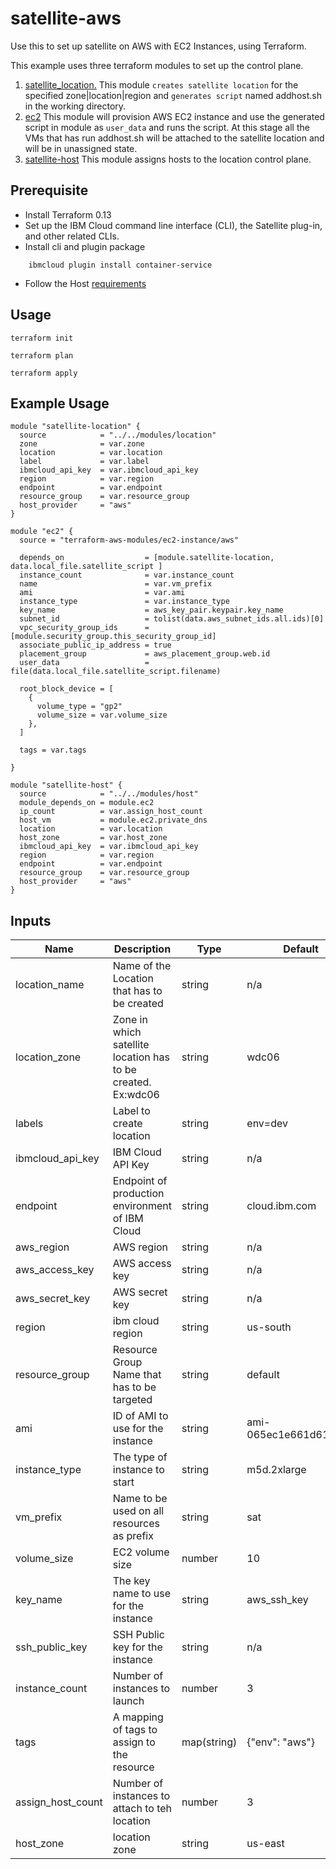 # satellite-aws

Use this to set up satellite on AWS with EC2 Instances, using Terraform.

This example uses three terraform modules to set up the control plane.

1. [satellite_location.](../modules/location) This module `creates satellite location` for the specified zone|location|region and `generates script` named addhost.sh in the working directory.
2. [ec2](instance.tf) This module will provision AWS EC2 instance and use the generated script in module as `user_data` and runs the script. At this stage all the VMs that has run addhost.sh will be attached to the satellite location and will be in unassigned state.
3. [satellite-host](../modules/host) This module assigns hosts to the location control plane.

## Prerequisite

* Install Terraform 0.13
* Set up the IBM Cloud command line interface (CLI), the Satellite plug-in, and other related CLIs.
* Install cli and plugin package
```console
    ibmcloud plugin install container-service
```
* Follow the Host [requirements](https://cloud.ibm.com/docs/satellite?topic=satellite-host-reqs) 
## Usage

```
terraform init
```
```
terraform plan
```
```
terraform apply
```
## Example Usage
``` hcl
module "satellite-location" {
  source            = "../../modules/location"
  zone              = var.zone
  location          = var.location
  label             = var.label
  ibmcloud_api_key  = var.ibmcloud_api_key
  region            = var.region
  endpoint          = var.endpoint
  resource_group    = var.resource_group
  host_provider     = "aws"
}

module "ec2" {
  source = "terraform-aws-modules/ec2-instance/aws"
  
  depends_on                  = [module.satellite-location, data.local_file.satellite_script ]
  instance_count              = var.instance_count
  name                        = var.vm_prefix
  ami                         = var.ami
  instance_type               = var.instance_type
  key_name                    = aws_key_pair.keypair.key_name
  subnet_id                   = tolist(data.aws_subnet_ids.all.ids)[0]
  vpc_security_group_ids      = [module.security_group.this_security_group_id]
  associate_public_ip_address = true
  placement_group             = aws_placement_group.web.id
  user_data                   = file(data.local_file.satellite_script.filename)

  root_block_device = [
    {
      volume_type = "gp2"
      volume_size = var.volume_size
    },
  ]

  tags = var.tags

}

module "satellite-host" {
  source            = "../../modules/host"
  module_depends_on = module.ec2
  ip_count          = var.assign_host_count
  host_vm           = module.ec2.private_dns
  location          = var.location
  host_zone         = var.host_zone
  ibmcloud_api_key  = var.ibmcloud_api_key
  region            = var.region
  endpoint          = var.endpoint
  resource_group    = var.resource_group
  host_provider     = "aws"
}
```
<!-- BEGINNING OF PRE-COMMIT-TERRAFORM DOCS HOOK -->
## Inputs

| Name                                  | Description                                                       | Type     | Default | Required |
|---------------------------------------|-------------------------------------------------------------------|----------|---------|----------|
| location_name                         | Name of the Location that has to be created                       | string   | n/a     | yes      |
| location_zone                         | Zone in which satellite location has to be created. Ex:wdc06      | string   | wdc06    | yes      |
| labels                                | Label to create location                                          | string   | env=dev |  yes     |
| ibmcloud_api_key                      | IBM Cloud API Key                                                 | string   | n/a     | yes      |
| endpoint                              | Endpoint of production environment of IBM Cloud                   | string   | cloud.ibm.com     | yes      |
| aws_region                            | AWS region                                                        | string   | n/a     | yes      |
| aws_access_key                        | AWS access key                                                    | string   | n/a     | yes      |
| aws_secret_key                        | AWS secret key                                                    | string   | n/a     | yes      |
| region                                | ibm cloud region                                                  | string   | us-south     | yes      |
| resource_group                        | Resource Group Name that has to be targeted                       | string   | default     | yes      |
| ami                                   | ID of AMI to use for the instance                                 | string   | ami-065ec1e661d619058     | yes      |
| instance_type                         | The type of instance to start                                     | string   | m5d.2xlarge     | yes      |
| vm_prefix                             | Name to be used on all resources as prefix                        | string   | sat     | yes      |
| volume_size                           | EC2 volume size                                                   | number   | 10     | yes      |
| key_name                              | The key name to use for the instance                              | string   | aws_ssh_key    | yes      |
| ssh_public_key                        | SSH Public key for the instance                                   | string   | n/a     | yes      |
| instance_count                        | Number of instances to launch                                     | number   | 3     | yes      |
| tags                                  | A mapping of tags to assign to the resource                       | map(string)   | {"env": "aws"}    | yes      |
| assign_host_count                     | Number of instances to attach to teh location                     | number   | 3     | yes      |
| host_zone                             | location zone                                                     | string   | us-east     | yes      |

